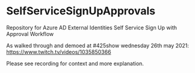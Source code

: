 # SelfServiceSignUpApprovals
Repository for Azure AD External Identities Self Service Sign Up with Approval Workflow

As walked through and demoed at #425show wednesday 26th may 2021: https://www.twitch.tv/videos/1035850366

Please see recording for context and more explanation.
